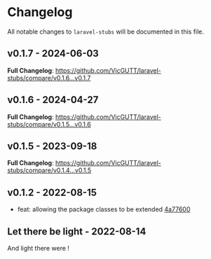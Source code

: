 # Changelog

All notable changes to `laravel-stubs` will be documented in this file.

## v0.1.7 - 2024-06-03

**Full Changelog**: https://github.com/VicGUTT/laravel-stubs/compare/v0.1.6...v0.1.7

## v0.1.6 - 2024-04-27

**Full Changelog**: https://github.com/VicGUTT/laravel-stubs/compare/v0.1.5...v0.1.6

## v0.1.5 - 2023-09-18

**Full Changelog**: https://github.com/VicGUTT/laravel-stubs/compare/v0.1.4...v0.1.5

## v0.1.2 - 2022-08-15

- feat: allowing the package classes to be extended [4a77600](https://github.com/VicGUTT/laravel-stubs/commit/4a7760075356423e9495b4b097ff139d7c92242b)

## Let there be light - 2022-08-14

And light there were !
